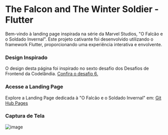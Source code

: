 # The Falcon and The Winter Soldier - Flutter
Bem-vindo à landing page inspirada na série da Marvel Studios, "O Falcão e o Soldado Invernal". Este projeto cativante foi desenvolvido utilizando o framework Flutter, proporcionando uma experiência interativa e envolvente.

### Design Inspirado
O design desta página foi inspirado no sexto desafio dos Desafios de Frontend da Codelândia. <a href="https://www.figma.com/file/Yb9IBH56g7T1hdIyZ3BMNO/Desafios---Codel%C3%A2ndia?type=design&node-id=0-1&mode=design&t=3G9vLeb7fWTcPcT1-0" target="_blank"> Confira o desafio 6.</a>

### Acesse a Landing Page
Explore a Landing Page dedicada à "O Falcão e o Soldado Invernal" em: <a href="https://isabelafagundes.github.io/landing-page-tftws-com-FLUTTER/" target="_blank"> Git Hub Pages</a>

### Captura de Tela
![image](https://github.com/isabelafagundes/landing-page-tftws-com-FLUTTER/assets/104397121/f481d63d-5248-421e-97c0-1d64efc3aae6)




